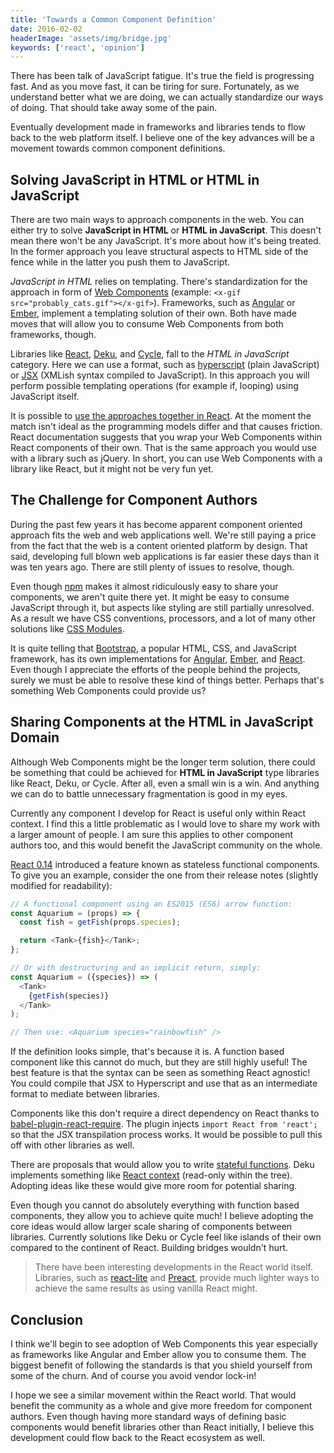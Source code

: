 ```yaml
---
title: 'Towards a Common Component Definition'
date: 2016-02-02
headerImage: 'assets/img/bridge.jpg'
keywords: ['react', 'opinion']
---
```


There has been talk of JavaScript fatigue. It's true the field is progressing fast. And as you move fast, it can be tiring for sure. Fortunately, as we understand better what we are doing, we can actually standardize our ways of doing. That should take away some of the pain.

Eventually development made in frameworks and libraries tends to flow back to the web platform itself. I believe one of the key advances will be a movement towards common component definitions.

## Solving **JavaScript in HTML** or **HTML in JavaScript**

There are two main ways to approach components in the web. You can either try to solve **JavaScript in HTML** or **HTML in JavaScript**. This doesn't mean there won't be any JavaScript. It's more about how it's being treated. In the former approach you leave structural aspects to HTML side of the fence while in the latter you push them to JavaScript.

*JavaScript in HTML* relies on templating. There's standardization for the approach in form of [Web Components](http://webcomponents.org/) (example: `<x-gif src="probably_cats.gif"></x-gif>`). Frameworks, such as [Angular](https://angularjs.org/) or [Ember](http://emberjs.com/), implement a templating solution of their own. Both have made moves that will allow you to consume Web Components from both frameworks, though.

Libraries like [React](https://facebook.github.io/react/), [Deku](https://github.com/anthonyshort/deku), and [Cycle](http://cycle.js.org/), fall to the *HTML in JavaScript* category. Here we can use a format, such as [hyperscript](https://github.com/dominictarr/hyperscript) (plain JavaScript) or [JSX](https://facebook.github.io/jsx/) (XMLish syntax compiled to JavaScript). In this approach you will perform possible templating operations (for example if, looping) using JavaScript itself.

It is possible to [use the approaches together in React](https://facebook.github.io/react/docs/webcomponents.html). At the moment the match isn't ideal as the programming models differ and that causes friction. React documentation suggests that you wrap your Web Components within React components of their own. That is the same approach you would use with a library such as jQuery. In short, you can use Web Components with a library like React, but it might not be very fun yet.

## The Challenge for Component Authors

During the past few years it has become apparent component oriented approach fits the web and web applications well. We're still paying a price from the fact that the web is a content oriented platform by design. That said, developing full blown web applications is far easier these days than it was ten years ago. There are still plenty of issues to resolve, though.

Even though [npm](https://www.npmjs.com/) makes it almost ridiculously easy to share your components, we aren't quite there yet. It might be easy to consume JavaScript through it, but aspects like styling are still partially unresolved. As a result we have CSS conventions, processors, and a lot of many other solutions like [CSS Modules](https://github.com/css-modules/css-modules).

It is quite telling that [Bootstrap](https://getbootstrap.com/), a popular HTML, CSS, and JavaScript framework, has its own implementations for [Angular](https://angular-ui.github.io/bootstrap/), [Ember](https://kaliber5.github.io/ember-bootstrap/), and [React](https://react-bootstrap.github.io/). Even though I appreciate the efforts of the people behind the projects, surely we must be able to resolve these kind of things better. Perhaps that's something Web Components could provide us?

## Sharing Components at the **HTML in JavaScript** Domain

Although Web Components might be the longer term solution, there could be something that could be achieved for **HTML in JavaScript** type libraries like React, Deku, or Cycle. After all, even a small win is a win. And anything we can do to battle unnecessary fragmentation is good in my eyes.

Currently any component I develop for React is useful only within React context. I find this a little problematic as I would love to share my work with a larger amount of people. I am sure this applies to other component authors too, and this would benefit the JavaScript community on the whole.

[React 0.14](https://facebook.github.io/react/blog/2015/10/07/react-v0.14.html) introduced a feature known as stateless functional components. To give you an example, consider the one from their release notes (slightly modified for readability):

```javascript
// A functional component using an ES2015 (ES6) arrow function:
const Aquarium = (props) => {
  const fish = getFish(props.species);

  return <Tank>{fish}</Tank>;
};

// Or with destructuring and an implicit return, simply:
const Aquarium = ({species}) => (
  <Tank>
    {getFish(species)}
  </Tank>
);

// Then use: <Aquarium species="rainbowfish" />
```

If the definition looks simple, that's because it is. A function based component like this cannot do much, but they are still highly useful! The best feature is that the syntax can be seen as something React agnostic! You could compile that JSX to Hyperscript and use that as an intermediate format to mediate between libraries.

Components like this don't require a direct dependency on React thanks to [babel-plugin-react-require](https://www.npmjs.com/package/babel-plugin-react-require). The plugin injects `import React from 'react';` so that the JSX transpilation process works. It would be possible to pull this off with other libraries as well.

There are proposals that would allow you to write [stateful functions](https://github.com/reactjs/react-future/tree/master/07%20-%20Returning%20State). Deku implements something like [React context](https://github.com/anthonyshort/deku/blob/master/docs/advanced/context.md) (read-only within the tree). Adopting ideas like these would give more room for potential sharing.

Even though you cannot do absolutely everything with function based components, they allow you to achieve quite much! I believe adopting the core ideas would allow larger scale sharing of components between libraries. Currently solutions like Deku or Cycle feel like islands of their own compared to the continent of React. Building bridges wouldn't hurt.

> There have been interesting developments in the React world itself. Libraries, such as [react-lite](https://github.com/Lucifier129/react-lite) and [Preact](https://developit.github.io/preact/), provide much lighter ways to achieve the same results as using vanilla React might.

## Conclusion

I think we'll begin to see adoption of Web Components this year especially as frameworks like Angular and Ember allow you to consume them. The biggest benefit of following the standards is that you shield yourself from some of the churn. And of course you avoid vendor lock-in!

I hope we see a similar movement within the React world. That would benefit the community as a whole and give more freedom for component authors. Even though having more standard ways of defining basic components would benefit libraries other than React initially, I believe this development could flow back to the React ecosystem as well.
